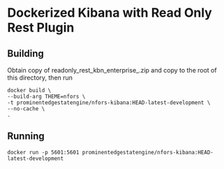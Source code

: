 # Dockerized Kibana with Read Only Rest Plugin

## Building
Obtain copy of readonly_rest_kbn_enterprise_<version>.zip and copy to the root of this directory, then run
```
docker build \
--build-arg THEME=nfors \
-t prominentedgestatengine/nfors-kibana:HEAD-latest-development \
--no-cache \
.
```
## Running
```
docker run -p 5601:5601 prominentedgestatengine/nfors-kibana:HEAD-latest-development
```